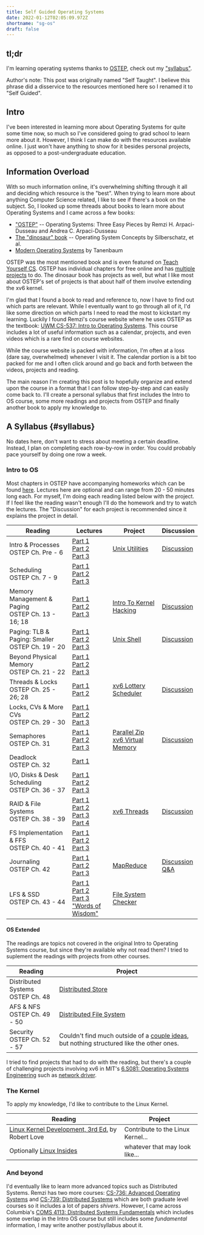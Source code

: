 ```yaml
---
title: Self Guided Operating Systems
date: 2022-01-12T02:05:09.972Z
shortname: "sg-os"
draft: false
---
```


## tl;dr

I'm learning operating systems thanks to [OSTEP](https://pages.cs.wisc.edu/~remzi/OSTEP/), check out my ["syllabus"](#syllabus).

Author's note: This post was originally named "Self Taught". I believe this phrase did a disservice to the resources mentioned here so I renamed it to "Self Guided".

## Intro

I've been interested in learning more about Operating Systems for quite some time now, so much so I've considered going to grad school to learn more about it. However, I think I can make do with the resources available online. I just won't have anything to show for it besides personal projects, as opposed to a post-undergraduate education.

## Information Overload

With so much information online, it's overwhelming shifting through it all and deciding which resource is the "best". When trying to learn more about anything Computer Science related, I like to see if there's a book on the subject. So, I looked up some threads about books to learn more about Operating Systems and I came across a few books:

- ["OSTEP"](https://pages.cs.wisc.edu/~remzi/OSTEP/) -- Operating Systems: Three Easy Pieces by Remzi H. Arpaci-Dusseau and Andrea C. Arpaci-Dusseau
- [The "dinosaur" book](https://codex.cs.yale.edu/avi/os-book/OS10/index.html) -- Operating System Concepts by Silberschatz, et al.
- [Modern Operating Systems](https://www.pearson.com/us/higher-education/program/Tanenbaum-Modern-Operating-Systems-4th-Edition/PGM80736.html) by Tanenbaum

OSTEP was the most mentioned book and is even featured on [Teach Yourself CS](https://teachyourselfcs.com/#operating-systems). OSTEP has individual chapters for free online and has [multiple projects](https://github.com/remzi-arpacidusseau/ostep-projects) to do. The dinosaur book has projects as well, but what I like most about OSTEP's set of projects is that about half of them involve extending the xv6 kernel.

I'm glad that I found a book to read and reference to, now I have to find out which parts are relevant. While I eventually want to go through all of it, I'd like some direction on which parts I need to read the most to kickstart my learning. Luckily I found Remzi's course website where he uses OSTEP as the textbook: [UWM CS-537: Intro to Operating Systems](https://pages.cs.wisc.edu/~remzi/Classes/537/Spring2018/). This course includes a lot of useful information such as a calendar, projects, and even videos which is a rare find on course websites.

While the course website is packed with information, I'm often at a loss (dare say, overwhelmed) whenever I visit it. The calendar portion is a bit too packed for me and I often click around and go back and forth between the videos, projects and reading.

The main reason I'm creating this post is to hopefully organize and extend upon the course in a format that I can follow step-by-step and can easily come back to. I'll create a personal syllabus that first includes the Intro to OS course, some more readings and projects from OSTEP and finally another book to apply my knowledge to.

## A Syllabus {#syllabus}

No dates here, don't want to stress about meeting a certain deadline. Instead, I plan on completing each row-by-row in order. You could probably pace yourself by doing one row a week.

### Intro to OS

Most chapters in OSTEP have accompanying homeworks which can be found [here](https://github.com/remzi-arpacidusseau/ostep-homework/). Lectures here are optional and can range from 20 - 50 minutes long each. For myself, I'm doing each reading listed below with the project. If I feel like the reading wasn't enough I'll do the homework and try to watch the lectures. The "Discussion" for each project is recommended since it explains the project in detail.

| Reading                                             | Lectures                                                                                                                                                                        | Project                                                                                                                                                                                                    | Discussion                                                                        |
| --------------------------------------------------- | ------------------------------------------------------------------------------------------------------------------------------------------------------------------------------- | ---------------------------------------------------------------------------------------------------------------------------------------------------------------------------------------------------------- | --------------------------------------------------------------------------------- |
| Intro & Processes<br>OSTEP Ch. Pre - 6              | [Part 1](https://www.youtube.com/watch?v=3uMbb9dLtlE)<br>[Part 2](https://www.youtube.com/watch?v=K4qbAiC77Yo)<br>[Part 3](https://www.youtube.com/watch?v=LVxN7ZkGh3w)         | [Unix Utilities](https://github.com/remzi-arpacidusseau/ostep-projects/tree/master/initial-utilities)                                                                                                      | [Discussion](https://www.youtube.com/watch?v=rgcq9x8LtGQ)                         |
| Scheduling<br>OSTEP Ch. 7 - 9                       | [Part 1](https://www.youtube.com/watch?v=oTd72Yp2m8w)<br>[Part 2](https://www.youtube.com/watch?v=Q09UgVfragU)<br>[Part 3](https://www.youtube.com/watch?v=fin5-82L-r8)         |
| Memory Management & Paging<br>OSTEP Ch. 13 - 16; 18 | [Part 1](https://youtu.be/cAiwISFta4g)<br>[Part 2](https://youtu.be/I0RIlSN0DzM)<br>[Part 3](https://youtu.be/0WVoWlOT-kY)                                                      | [Intro To Kernel Hacking](https://github.com/remzi-arpacidusseau/ostep-projects/tree/master/initial-xv6)                                                                                                   | [Discussion](https://www.youtube.com/watch?v=vR6z2QGcoo8)                         |
| Paging: TLB & Paging: Smaller<br>OSTEP Ch. 19 - 20  | [Part 1](https://youtu.be/wAx_h3HkIX0)<br>[Part 2](https://youtu.be/7BOXM2XgGO4)<br>[Part 3](https://youtu.be/LprKOBsALGA)                                                      | [Unix Shell](https://github.com/remzi-arpacidusseau/ostep-projects/tree/master/processes-shell)                                                                                                            | [Discussion](https://youtu.be/76PfvXTwF04)                                        |
| Beyond Physical Memory<br>OSTEP Ch. 21 - 22         | [Part 1](https://youtu.be/wAx_h3HkIX0)<br>[Part 2](https://youtu.be/7BOXM2XgGO4)<br>[Part 3](https://youtu.be/LprKOBsALGA)                                                      |
| Threads & Locks<br>OSTEP Ch. 25 - 26; 28            | [Part 1](https://www.youtube.com/watch?v=ggPkFxOTwHY)<br>[Part 2](https://www.youtube.com/watch?v=4tPXkN5nRQs)                                                                  | [xv6 Lottery Scheduler](https://github.com/remzi-arpacidusseau/ostep-projects/tree/master/scheduling-xv6-lottery)                                                                                          | [Discussion](https://www.youtube.com/watch?v=eYfeOT1QYmg)                         |
| Locks, CVs & More CVs<br>OSTEP Ch. 29 - 30          | [Part 1](https://www.youtube.com/watch?v=4PghlMdp9cU)<br>[Part 2](https://www.youtube.com/watch?v=hivv8F-LjzY)<br>[Part 3](https://youtu.be/BoLYvNp2Lc4)                        |
| Semaphores<br>OSTEP Ch. 31                          | [Part 1](https://youtu.be/U1LfmL7f1h8)<br>[Part 2](https://youtu.be/cuY8r8RXqAY)<br>[Part 3](https://youtu.be/WVHRaqom0yo)                                                      | [Parallel Zip](https://github.com/remzi-arpacidusseau/ostep-projects/tree/master/concurrency-pzip)<br>[xv6 Virtual Memory](https://github.com/remzi-arpacidusseau/ostep-projects/tree/master/vm-xv6-intro) | [Discussion](https://www.youtube.com/watch?v=z6dqk6iBBRY)                         |
| Deadlock<br>OSTEP Ch. 32                            | [Part 1](https://youtu.be/Fnp_K63ss44)                                                                                                                                          |                                                                                                                                                                                                            |                                                                                   |
| I/O, Disks & Desk Scheduling<br>OSTEP Ch. 36 - 37   | [Part 1](https://youtu.be/SQz2CTpI-NM)<br>[Part 2](https://youtu.be/15dJR01z82k)<br>[Part 3](https://youtu.be/yErUVST4Fv0)                                                      |                                                                                                                                                                                                            |                                                                                   |
| RAID & File Systems<br>OSTEP Ch. 38 - 39            | [Part 1](https://youtu.be/XF0mKxLrSVs)<br>[Part 2](https://youtu.be/h3WKYo1B19U)<br>[Part 3](https://youtu.be/Mn9g9XWec28)<br>[Part 4](https://youtu.be/EDFoFlzZ8_w)            | [xv6 Threads](https://github.com/remzi-arpacidusseau/ostep-projects/tree/master/concurrency-xv6-threads)                                                                                                   | [Discussion](https://www.youtube.com/watch?v=G9nW9UbkT7s)                         |
| FS Implementation & FFS<br>OSTEP Ch. 40 - 41        | [Part 1](https://youtu.be/QMjJlCqUYW4)<br>[Part 2](https://youtu.be/87vv7nVdTDA)<br>[Part 3](https://youtu.be/5n0AdNuBObU)                                                      |                                                                                                                                                                                                            |                                                                                   |
| Journaling<br>OSTEP Ch. 42                          | [Part 1](https://youtu.be/piwPJ0sLV0Y)<br>[Part 2](https://youtu.be/MgnQV-ss1wc)<br>[Part 3](https://youtu.be/wwvMNItRyl8)                                                      | [MapReduce](https://github.com/remzi-arpacidusseau/ostep-projects/tree/master/concurrency-mapreduce)                                                                                                       | [Discussion](https://youtu.be/tSiJ_oBSOZE)<br>[Q&A](https://youtu.be/jVmWrr8y0Uw) |
| LFS & SSD<br>OSTEP Ch. 43 - 44                      | [Part 1](https://youtu.be/59XSFnXQ-9Q)<br>[Part 2](https://youtu.be/6fbm9u7__L0)<br>[Part 3](https://youtu.be/vvttbstRdj8)<br>["Words of Wisdom"](https://youtu.be/sKTyhqvTUBU) | [File System Checker](https://github.com/remzi-arpacidusseau/ostep-projects/tree/master/filesystems-checker)                                                                                               |                                                                                   |

#### OS Extended

The readings are topics not covered in the original Intro to Operating Systems course, but since they're available why not read them? I tried to suplement the readings with projects from other courses.

| Reading                             | Project                                                                                                                                                          |
| ----------------------------------- | ---------------------------------------------------------------------------------------------------------------------------------------------------------------- |
| Distributed Systems<br>OSTEP Ch. 48 | [Distributed Store](http://cs.brown.edu/courses/csci1310/2020/assign/projects/project5.html)                                                                     |
| AFS & NFS<br>OSTEP Ch. 49 - 50      | [Distributed File System](https://github.com/remzi-arpacidusseau/ostep-projects/tree/master/filesystems-distributed)                                             |
| Security<br>OSTEP Ch. 52 - 57       | Couldn't find much outside of a [couple ideas](https://people.eecs.berkeley.edu/~daw/teaching/cs261-f04/projs.html), but nothing structured like the other ones. |

I tried to find projects that had to do with the reading, but there's a couple of challenging projects involving xv6 in MIT's [6.S081: Operating Systems Engineering](https://pdos.csail.mit.edu/6.S081/2020/) such as [network driver](https://pdos.csail.mit.edu/6.S081/2020/labs/net.html).

### The Kernel

To apply my knowledge, I'd like to contribute to the Linux Kernel.

| Reading                                                                                                                          | Project                           |
| -------------------------------------------------------------------------------------------------------------------------------- | --------------------------------- |
| [Linux Kernel Development, 3rd Ed.](https://www.oreilly.com/library/view/linux-kernel-development/9780768696974/) by Robert Love | Contribute to the Linux Kernel... |
| Optionally [Linux Insides](https://0xax.gitbooks.io/linux-insides/content/)                                                      | whatever that may look like...    |

### And beyond

I'd eventually like to learn more advanced topics such as Distributed Systems. Remzi has two more courses: [CS-736: Advanced Operating Systems](https://pages.cs.wisc.edu/~remzi/Classes/736/Spring2014/) and [CS-739: Distributed Systems](https://pages.cs.wisc.edu/~remzi/Classes/739/Fall2018/) which are both graduate level courses so it includes a lot of papers _shivers_. However, I came across Columbia's [COMS 4113: Distributed Systems Fundamentals](https://systems.cs.columbia.edu/ds1-class/01-lectures/) which includes some overlap in the Intro OS course but still includes some _fundamental_ information, I may write another post/syllabus about it.
